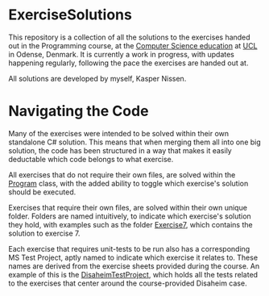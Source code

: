 # ExerciseSolutions
This repository is a collection of all the solutions to the exercises handed out in the Programming course, at the [Computer Science education](https://www.ucl.dk/uddannelser/datamatiker) at [UCL](https://www.ucl.dk/) in Odense, Denmark. It is currently a work in progress, with updates happening regularly, following the pace the exercises are handed out at.

All solutions are developed by myself, Kasper Nissen.

# Navigating the Code
Many of the exercises were intended to be solved within their own standalone C# solution. This means that when merging them all into one big solution, the code has been structured in a way that makes it easily deductable which code belongs to what exercise. 

All exercises that do not require their own files, are solved within the [Program](ExerciseProject/Program.cs) class, with the added ability to toggle which exercise's solution should be executed.

Exercises that require their own files, are solved within their own unique folder. Folders are named intuitively, to indicate which exercise's solution they hold, with examples such as the folder [Exercise7](ExerciseProject/Exercise7), which contains the solution to exercise 7.

Each exercise that requires unit-tests to be run also has a corresponding MS Test Project, aptly named to indicate which exercise it relates to. These names are derived from the exercise sheets provided during the course. An example of this is the [DisaheimTestProject](DisaheimTestProject), which holds all the tests related to the exercises that center around the course-provided Disaheim case.
